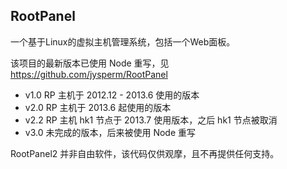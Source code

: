 ## RootPanel

一个基于Linux的虚拟主机管理系统，包括一个Web面板。

该项目的最新版本已使用 Node 重写，见 https://github.com/jysperm/RootPanel

* v1.0 RP 主机于 2012.12 - 2013.6 使用的版本
* v2.0 RP 主机于 2013.6 起使用的版本
* v2.2 RP 主机 hk1 节点于 2013.7 使用版本，之后 hk1 节点被取消
* v3.0 未完成的版本，后来被使用 Node 重写

RootPanel2 并非自由软件，该代码仅供观摩，且不再提供任何支持。
